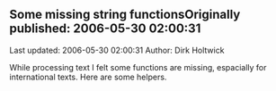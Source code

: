 ## Some missing string functionsOriginally published: 2006-05-30 02:00:31 
Last updated: 2006-05-30 02:00:31 
Author: Dirk Holtwick 
 
While processing text I felt some functions are missing, espacially for international texts. Here are some helpers.